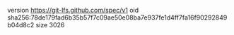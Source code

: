 version https://git-lfs.github.com/spec/v1
oid sha256:78de179fad6b35b57f7c09ae50e08ba7e937fe1d4ff7fa16f90292849b04d8c2
size 3026
